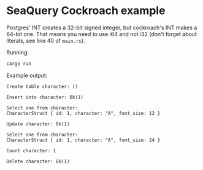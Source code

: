 # SeaQuery Cockroach example

Postgres' INT creates a 32-bit signed integer, but cockroach's INT makes a 64-bit one. That means you need to use i64 and not i32 (don't forget about literals, see line 40 of `main.rs`).

Running:

```sh
cargo run
```

Example output:

```
Create table character: ()

Insert into character: Ok(1)

Select one from character:
CharacterStruct { id: 1, character: "A", font_size: 12 }

Update character: Ok(1)

Select one from character:
CharacterStruct { id: 1, character: "A", font_size: 24 }

Count character: 1

Delete character: Ok(1)
```
